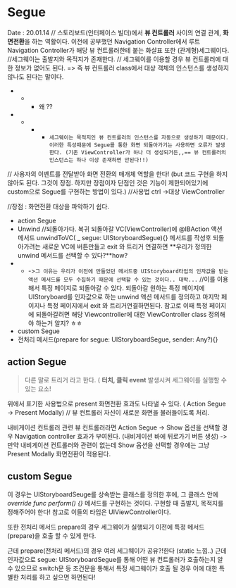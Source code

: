 # Segue
Date : 20.01.14
// 스토리보드(인터페이스 빌더)에서 **뷰 컨트롤러** 사이의 연결 관계, **화면전환**을 하는 역활이다.
이전에 공부했던 Navigation Controller에서 루트 Navigation Controller가 해당 뷰 컨트롤러한테 붙는 화살표 또한 (관계형)세그웨이다.
//세그웨이는 출발지와 목적지가 존재한다.
// 세그웨이를 이용할 경우 뷰 컨트롤러에 대한 정보가 없어도 된다. 
 => 즉 뷰 컨트롤러 class에서 대상 객체의 인스턴스를 생성하지 않나도 된다는 말이다.
- - - 왜 ??
- - - - `세그웨이는 목적지인 뷰 컨트롤러의 인스턴스를 자동으로 생성하기 때문이다. 이러한 특성때문에 Segue를 통한 화면 되돌아가기는 사용하면 오류가 발생한다. (기존 ViewController가 하나 더 생성되거든,,== 뷰 컨트롤러의 인스턴스는 하나 이상 존재하면 안된다!!)`

 // 사용자의 이벤트를 전달받아 화면 전환의 매개체 역할을 한다! (but 코드 구현을 하지 않아도 된다. 그것이 장점. 하지만 장점이자 단점인 것은 기능이 제한되어있기에 custom으로 Segue를 구현하는 방법이 있다.)
//사용법 ctrl ->대상 ViewController

//장점 : 화면전환 대상을 파악하기 쉽다.


- action Segue
- Unwind //되돌아가다. 복귀
되돌아갈 VC(ViewController)에 @IBAction 액션 메서드 unwindToVC( _ segue: UIStoryboardSegue){} 메서드를 작성후 되돌아가려는 새로운 VC에 버튼만들고  exit 와 트리거 연결하면 **우리가 정의한 unwind 메서드를 선택할 수 있다?**how?
- - ->`그 이유는 우리가 이전에 만들었던 메서드중 UIStoryboard타입의 인자값을 받는 액션 메서드를 모두 수집하기 때문에 선택할 수 있는 것이다.. 대박...`
//이를 이용해서 특정 페이지로 되돌아갈 수 있다. 되돌아갈 원하는 특정 페이지에 UIStoryboard를 인자값으로 하는 unwind 액션 메서드를 정의하고 마지막 페이지나 특정 페이지에서 exit 와 트리거연결하면된다. 참고로 이때 특정 페이지에 되돌아갈려면 해당 Viewcontroller에 대한 ViewController class 정의해야 하는거 알지? ㅎㅎ
- custom Segue
- 전처리 메서드(prepare for segue: UIStoryboardSegue, sender: Any?){}

## action Segue

> 다른 말로 트리거 라고 한다. ( **터치, 클릭 event** 발생시켜 세그웨이를 실행할 수 있는 요소!

위에서 표기한 사용법으로 present 화면전환 효과도 나타낼 수 있다.
( Action Segue -> Present Modally) // 뷰 컨트롤러 자신이 새로운 화면을 불러들이도록 처리.

내비게이션 컨트롤러 관련 뷰 컨트롤러라면 Action Segue -> Show 옵션을 선택할 경우 Navigation controller 효과가 부여된다. (내비게이션 바에 뒤로가기 버튼 생성)
-> 만약  내비게이션 컨트롤러와 관련이 없는데 Show 옵션을 선택할 경우에는 그냥 Present Modally 화면전환이 적용된다.


## custom Segue

이 경우는 UIStoryboardSeuge를 상속받는 클래스를 정의한 후에, 그 클래스 안에 *override func perform() {}* 메서드를 구현하는 것이다. 구현할 때 출발지, 목적지를 정해주어야 한다! 참고로 이들의 타입은 UIViewController이다.

또한 전처리 메서드 prepare의 경우 세그웨이가 실행되기 이전에 특정 메서드(prepare)을 호출 할 수 있게 한다.

근데 prepare(전처리 메서드)의 경우 여러 세그웨이가 공유?!한다 (static 느낌..) 근데 인자값으로 segue: UIStoryboardSegue를 통해 어떤 뷰 컨트롤러가 호출하는지 알 수 있으므로 switch문 등 조건문을 통해서 특정 세그웨이가 호출 될 경우 이에 대한 특별한 처리를 하고 싶으면 하면된다!

